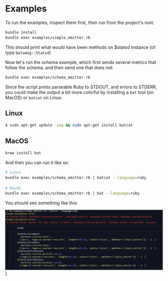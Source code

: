 # Examples

To run the examples, inspect them first, then run from the project's root:

```bash
bundle install
bundle exec examples/simple_emitter.rb
```

This should print what would have been methods on $statsd instance (of type `Datadog::Statsd`)

Now let's run the schema example, which first sends several metrics that follow the schema, and then send one that does not:

```bash
bundle exec examples/schema_emitter.rb
```

Since the script prints parseable Ruby to STDOUT, and errors to STDERR, you could make the output a bit more colorful by installing a `bat` tool (on MacOS) or `batcat` on Linux:

## Linux

```bash
$ sudo apt-get update -yqq && sudo apt-get install batcat
```

## MacOS

```bash
brew install bat
```

And then you can run it like so:

```bash
# Linux
bundle exec examples/schema_emitter.rb | batcat --language=ruby

# MacOS
bundle exec examples/schema_emitter.rb | bat --language=ruby
```

You should see something like this:

![schema_emiter](./schema_emitter.png)]

